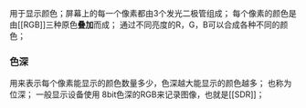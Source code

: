 用于显示颜色；屏幕上的每一个像素都由3个发光二极管组成；
每个像素的颜色是由[[RGB]]三种原色**叠加**而成；
通过不同亮度的R，G，B可以合成各种不同的颜色；
### 色深
用来表示每个像素能显示的颜色数量多少，色深越大能显示的颜色越多；
也称为位深；
一般显示设备使用 8bit色深的RGB来记录图像，也就是[[SDR]]；

